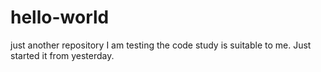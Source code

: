 # hello-world
just another repository
I am testing the code study is suitable to me.
Just started it from yesterday.

